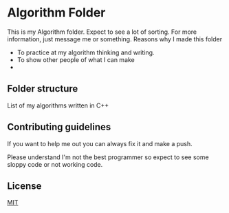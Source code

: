 # Algorithm Folder

This is my Algorithm folder.
Expect to see a lot of sorting.
For more information, just message me or something.
Reasons why I made this folder

- To practice at my algorithm thinking and writing.
- To show other people of what I can make
- 
## Folder structure

List of my algorithms written in C++

## Contributing guidelines

If you want to help me out you can always fix it and make a push. 


Please understand I'm not the best programmer so expect to see some sloppy code or not working code.


## License

[MIT](./LICENSE)
